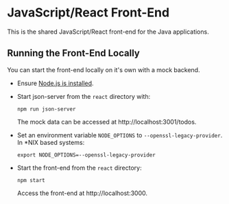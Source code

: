 # JavaScript/React Front-End
This is the shared JavaScript/React front-end for the Java applications.

## Running the Front-End Locally
You can start the front-end locally on it's own with a mock backend.

* Ensure [Node.js is installed](https://nodejs.org/en/download).
* Start json-server from the `react` directory with:

  ```
  npm run json-server
  ```

  The mock data can be accessed at http://localhost:3001/todos.

* Set an environment variable `NODE_OPTIONS` to `--openssl-legacy-provider`. 
  In *NIX based systems:

  ```
  export NODE_OPTIONS=--openssl-legacy-provider
  ```

* Start the front-end from the `react` directory:

  ```
  npm start
  ```

  Access the front-end at http://localhost:3000.
